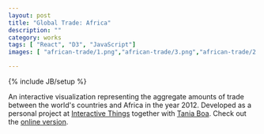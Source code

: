 ```yaml
---
layout: post
title: "Global Trade: Africa"
description: ""
category: works
tags: [ "React", "D3", "JavaScript"]
images: [ "african-trade/1.png","african-trade/3.png","african-trade/2.png","african-trade/4.png","african-trade/0.png" ]

---
```

{% include JB/setup %}

An interactive visualization representing the aggregate amounts of trade between the world's countries and Africa in the year 2012.
Developed as a personal project at <a href="http://interactivethings.com" target="_blank">Interactive Things</a> 
together with <a href="https://twitter.com/taniaboa" target="_blank">Tania Boa</a>.
Check out the <a target="_blank" href="https://lab.interactivethings.com/global-trade-africa/">online version</a>.
